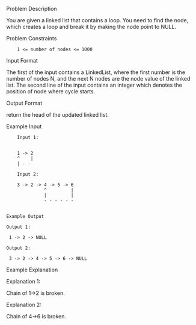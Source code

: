 Problem Description

You are given a linked list that contains a loop.
You need to find the node, which creates a loop and break it by making the node point to NULL.



Problem Constraints
        
        1 <= number of nodes <= 1000



Input Format

The first of the input contains a LinkedList, where the first number is the number of nodes N, and the next N nodes are the node value of the linked list.
The second line of the input contains an integer which denotes the position of node where cycle starts.



Output Format

return the head of the updated linked list.



Example Input

        Input 1:
        
         
        1 -> 2
        ^    |
        | - - 
        
        Input 2:
        
        3 -> 2 -> 4 -> 5 -> 6
                  ^         |
                  |         |    
                  - - - - - -
    
    
    Example Output
    
    Output 1:
    
     1 -> 2 -> NULL
    
    Output 2:
    
     3 -> 2 -> 4 -> 5 -> 6 -> NULL


Example Explanation

Explanation 1:

 Chain of 1->2 is broken.

Explanation 2:

 Chain of 4->6 is broken.
 